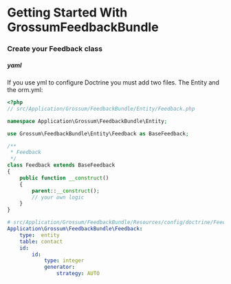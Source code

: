 Getting Started With GrossumFeedbackBundle
==================================

### Create your Feedback class

##### yaml

If you use yml to configure Doctrine you must add two files. The Entity and the orm.yml:

```php
<?php
// src/Application/Grossum/FeedbackBundle/Entity/Feedback.php

namespace Application\Grossum\FeedbackBundle\Entity;

use Grossum\FeedbackBundle\Entity\Feedback as BaseFeedback;

/**
 * Feedback
 */
class Feedback extends BaseFeedback
{
    public function __construct()
    {
        parent::__construct();
        // your own logic
    }
}
```
```yaml
# src/Application/Grossum/FeedbackBundle/Resources/config/doctrine/Feedback.orm.yml
Application\Grossum\FeedbackBundle\Feedback:
    type:  entity
    table: contact
    id:
        id:
            type: integer
            generator:
                strategy: AUTO
```